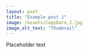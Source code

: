 ```yaml
---
layout: post
title: "Example post 1"
image: /assets/Capybara_2.jpg
image_alt_text: "Thumbnail"
---
```


Placeholder text
